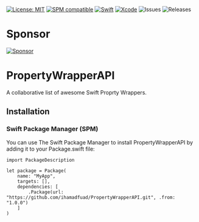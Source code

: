 [![License: MIT](https://img.shields.io/badge/License-MIT-yellow.svg)](https://opensource.org/licenses/MIT) 
[![SPM compatible](https://img.shields.io/badge/SPM-Compatible-brightgreen.svg?style=flat)](https://swift.org/package-manager/)
[![Swift](https://img.shields.io/badge/Swift-5.6-orange.svg)](https://swift.org)
[![Xcode](https://img.shields.io/badge/Xcode-13.3-blue.svg)](https://developer.apple.com/xcode)
![Issues](https://img.shields.io/github/issues/ihamadfuad/PropertyWrapperAPI) ![Releases](https://img.shields.io/github/v/release/ihamadfuad/PropertyWrapperAPI)

# Sponsor
[![Sponsor](https://img.shields.io/badge/Donate-PayPal-blue.svg)](https://paypal.me/nuralme?country.x=BH&locale.x=en_US)

# PropertyWrapperAPI

A collaborative list of awesome Swift Proprty Wrappers.

## Installation
### Swift Package Manager (SPM)

You can use The Swift Package Manager to install PropertyWrapperAPI by adding it to your Package.swift file:

    import PackageDescription

    let package = Package(
        name: "MyApp",
        targets: [],
        dependencies: [
            .Package(url: "https://github.com/ihamadfuad/PropertyWrapperAPI.git", .from: "1.0.0")
        ]
    )
